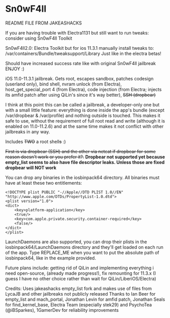 # Sn0wF4ll

README FILE FROM JAKEASHACKS 

If you are having trouble with Electra1131 but still want to run tweaks:
consider using Sn0wF4ll Toolkit

Sn0wF4ll2.0: Electra Toolkit but for ios 11.3.1
manually install tweaks to: /var/containers/Bundle/tweaksupport/Library
Just like in the electra betas!

Should have increased success rate like with original Sn0wF4ll jailbreak 
ENJOY :)

iOS 11.0-11.3.1 jailbreak. Gets root, escapes sandbox, patches codesign (userland only), bind shell, nvram unlock (from Electra), host_get_special_port 4 (from Electra), code injection (from Electra; injects its amfid patch after using QiLin's since it's way better), ~~SSH (dropbear)~~

I think at this point this can be called a jailbreak, a developer-only one but with a small little feature: everything is done inside the app's bundle (except /var/dropbear & /var/profile) and nothing outside is touched. This makes it safe to use, without the requirement of full root read and write (although it is enabled on 11.0-11.2.6) and at the same time makes it not conflict with other jailbreaks in any way.


Includes ~~TWO~~ a root shell~~s~~ :)

~~First is via dropbear (SSH) and the other via netcat if dropbear for some reason  doesn't work or you prefer it?.~~ **Dropbear not supported yet because empty_list seems to also have file descriptor leaks. Unless those are fixed dropbear will NOT work**

You can drop any binaries in the iosbinpack64 directory. All binaries must have at least these two entitlements:

    <!DOCTYPE plist PUBLIC "-//Apple//DTD PLIST 1.0//EN" "http://www.apple.com/DTDs/PropertyList-1.0.dtd">
    <plist version="1.0">
    <dict>
        <key>platform-application</key>
        <true/>
        <key>com.apple.private.security.container-required</key>
        <false/>
    </dict>
    </plist>

LaunchDaemons are also supported, you can drop their plists in the iosbinpack64/LaunchDaemons directory and they'll get loaded on each run of the app. Type REPLACE_ME when you want to put the absolute path of iosbinpack64, like in the example provided.

Future plans include: getting rid of QiLin and implementing everything i need open-source, (already made progress!), fix remounting for 11.3.x (I guess I have no other choice rather than wait for QiLin/LiberiOS/Electra)

Credits: Uses jakeashacks empty_list fork and makes use of files from LycaJB and other jailbreaks not publicly released Thanks to Ian Beer for empty_list and mach_portal, Jonathan Levin for amfid patch, Jonathan Seals for find_kernel_base, Electra Team (especially stek29) and PsychoTea (@iBSparkes), 1GamerDev for reliability improvements
